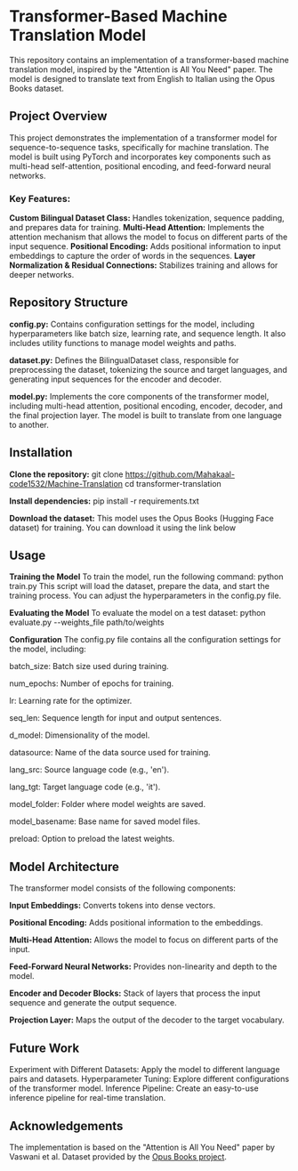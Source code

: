 # Transformer-Based Machine Translation Model
This repository contains an implementation of a transformer-based machine translation model, inspired by the "Attention is All You Need" paper. The model is designed to translate text from English to Italian using the Opus Books dataset.

## Project Overview
This project demonstrates the implementation of a transformer model for sequence-to-sequence tasks, specifically for machine translation. The model is built using PyTorch and incorporates key components such as multi-head self-attention, positional encoding, and feed-forward neural networks.

### Key Features:
**Custom Bilingual Dataset Class:** Handles tokenization, sequence padding, and prepares data for training.
**Multi-Head Attention:** Implements the attention mechanism that allows the model to focus on different parts of the input sequence.
**Positional Encoding:** Adds positional information to input embeddings to capture the order of words in the sequences.
**Layer Normalization & Residual Connections:** Stabilizes training and allows for deeper networks.

## Repository Structure
**config.py:** Contains configuration settings for the model, including hyperparameters like batch size, learning rate, and sequence length. It also includes utility functions to manage model weights and paths.

**dataset.py:** Defines the BilingualDataset class, responsible for preprocessing the dataset, tokenizing the source and target languages, and generating input sequences for the encoder and decoder.

**model.py:** Implements the core components of the transformer model, including multi-head attention, positional encoding, encoder, decoder, and the final projection layer. The model is built to translate from one language to another.

## Installation
**Clone the repository:**
git clone https://github.com/Mahakaal-code1532/Machine-Translation
cd transformer-translation

**Install dependencies:**
pip install -r requirements.txt

**Download the dataset:** This model uses the Opus Books (Hugging Face dataset) for training. You can download it using the link below

## Usage
**Training the Model**
To train the model, run the following command:
python train.py
This script will load the dataset, prepare the data, and start the training process. You can adjust the hyperparameters in the config.py file.

**Evaluating the Model**
To evaluate the model on a test dataset:
python evaluate.py --weights_file path/to/weights

**Configuration**
The config.py file contains all the configuration settings for the model, including:

batch_size: Batch size used during training.

num_epochs: Number of epochs for training.

lr: Learning rate for the optimizer.

seq_len: Sequence length for input and output sentences.

d_model: Dimensionality of the model.

datasource: Name of the data source used for training.

lang_src: Source language code (e.g., 'en').

lang_tgt: Target language code (e.g., 'it').

model_folder: Folder where model weights are saved.

model_basename: Base name for saved model files.

preload: Option to preload the latest weights.

## Model Architecture
The transformer model consists of the following components:

**Input Embeddings:** Converts tokens into dense vectors.

**Positional Encoding:** Adds positional information to the embeddings.

**Multi-Head Attention:** Allows the model to focus on different parts of the input.

**Feed-Forward Neural Networks:** Provides non-linearity and depth to the model.

**Encoder and Decoder Blocks:** Stack of layers that process the input sequence and generate the output sequence.

**Projection Layer:** Maps the output of the decoder to the target vocabulary.

## Future Work
Experiment with Different Datasets: Apply the model to different language pairs and datasets.
Hyperparameter Tuning: Explore different configurations of the transformer model.
Inference Pipeline: Create an easy-to-use inference pipeline for real-time translation.

## Acknowledgements
The implementation is based on the "Attention is All You Need" paper by Vaswani et al.
Dataset provided by the [Opus Books project](https://huggingface.co/datasets/Helsinki-NLP/opus_books).
